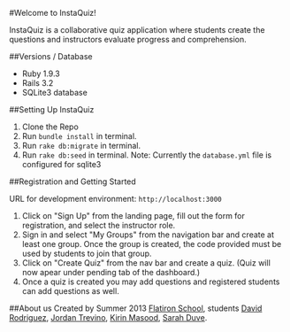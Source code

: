 #Welcome to InstaQuiz! 

InstaQuiz is a collaborative quiz application where students create the questions and instructors evaluate progress and comprehension. 

##Versions / Database

- Ruby 1.9.3
- Rails 3.2
- SQLite3 database

##Setting Up InstaQuiz

1. Clone the Repo
2. Run `bundle install` in terminal.
3. Run `rake db:migrate` in terminal. 
3. Run `rake db:seed` in terminal. 
Note: Currently the `database.yml` file is configured for sqlite3

##Registration and Getting Started

URL for development environment: `http://localhost:3000`


1. Click on "Sign Up" from the landing page, fill out the form for registration, and select the instructor role. 
2. Sign in and select "My Groups" from the navigation bar and create at least one group. Once the group is created, the code provided must be used by students to join that group.
3. Click on "Create Quiz" from the nav bar and create a quiz. (Quiz will now apear under pending tab of the dashboard.)
4. Once a quiz is created you may add questions and registered students can add questions as well. 


<!-- ##Setting up Email
 -->


##About us
Created by Summer 2013 [Flatiron School](http://flatironschool.com/), students [David Rodriguez](https://github.com/rodriguezd), [Jordan Trevino](https://github.com/jgtr), [Kirin Masood](https://github.com/kirinm1), [Sarah Duve](https://github.com/sarahduve).